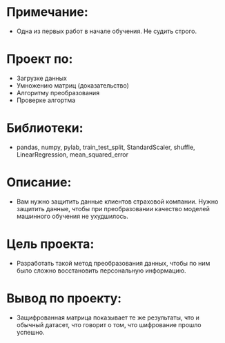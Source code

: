 # Примечание:

- Одна из первых работ в начале обучения. Не судить строго.

# Проект по:

- Загрузке данных
- Умножению матриц (доказательство)
- Алгоритму преобразования
- Проверке алгортма

# Библиотеки:

- pandas, numpy, pylab, train_test_split, StandardScaler, shuffle, LinearRegression, mean_squared_error

# Описание:

- Вам нужно защитить данные клиентов страховой компании. Нужно защитить данные, чтобы при преобразовании качество моделей машинного обучения не ухудшилось. 

# Цель проекта:

- Разработать такой метод преобразования данных, чтобы по ним было сложно восстановить персональную информацию.

# Вывод по проекту:

- Защифрованная матрица показывает те же результаты, что и обычный датасет, что говорит о том, что шифрование прошло успешно.